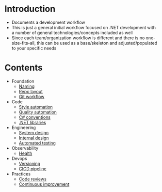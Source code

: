 # Introduction

* Documents a development workflow
* This is just a general initial workflow focused on .NET development with a number of general technologies/concepts included as well
* Since each team/organization workflow is different and there is no one-size-fits-all, this can be used as a base/skeleton and adjusted/populated to your specific needs

# Contents

* Foundation
  - [Naming](docs/foundation-naming.md)
  - [Repo layout](docs/foundation-repo-layout.md)
  - [Git workflow](docs/foundation-git-workflow.md)
* Code
  - [Style automation](docs/code-style-automation.md)
  - [Quality automation](docs/code-quality-automation.md)
  - [C# conventions](docs/code-csharp-conventions.md)
  - [.NET libraries](docs/code-dotnet-libraries.md)
* Engineering
  - [System design](docs/engineering-system-design.md)
  - [Internal design](docs/engineering-internal-design.md)
  - [Automated testing](docs/engineering-automated-testing.md)
* Observability
  - [Health](docs/observability-health.md)
* Devops
  - [Versioning](docs/devops-versioning.md)
  - [CICD pipeline](docs/devops-cicd.md)
* Practices
  - [Code reviews](docs/practices-code-reviews.md)
  - [Continuous improvement](docs/practices-continuous-improvement.md)
